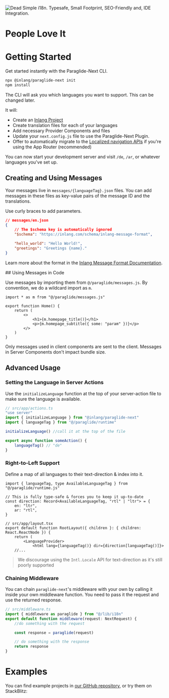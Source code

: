 ![Dead Simple i18n. Typesafe, Small Footprint, SEO-Friendly and, IDE Integration.](https://cdn.jsdelivr.net/gh/opral/monorepo@latest/inlang/source-code/paraglide/paraglide-next/assets/header.png)

<doc-features>
<doc-feature text-color="#0F172A" color="#E1EFF7" title="Internationalized Routing" image="https://cdn.jsdelivr.net/gh/opral/monorepo@latest/inlang/source-code/paraglide/paraglide-next/assets/i18n-routing.png"></doc-feature>
<doc-feature text-color="#0F172A" color="#E1EFF7" title="Tiny Bundle Size" image="https://cdn.jsdelivr.net/gh/opral/monorepo@latest/inlang/source-code/paraglide/paraglide-next/assets/bundle-size.png"></doc-feature>
<doc-feature text-color="#0F172A" color="#E1EFF7" title="No route Param needed" image="https://cdn.jsdelivr.net/gh/opral/monorepo@latest/inlang/source-code/paraglide/paraglide-next/assets/no-param.png"></doc-feature>
</doc-features>

# People Love It

<doc-comments>
<doc-comment text="Awesome library 🙂 Thanks so much! 1) The docs were simple and straight forward 2) Everything just worked.. no headaches" author="Dimitry" icon="mdi:discord" data-source="https://discord.com/channels/897438559458430986/1083724234142011392/1225658097016766574"></doc-comment>
<doc-comment text="Thank you for that huge work you have done and still doing!" author="ZerdoX-x" icon="mdi:github"></doc-comment>
</doc-comments>

# Getting Started

Get started instantly with the Paraglide-Next CLI.

```bash
npx @inlang/paraglide-next init
npm install
```

The CLI will ask you which languages you want to support. This can be changed later.

It will:

- Create an [Inlang Project](https://inlang.com/documentation/concept/project)
- Create translation files for each of your languages
- Add necessary Provider Components and files
- Update your `next.config.js` file to use the Paraglide-Next Plugin.
- Offer to automatically migrate to the [Localized navigation APIs](#localized-navigation-apis) if you're using the App Router (recommended)

You can now start your development server and visit `/de`, `/ar`, or whatever languages you've set up.

## Creating and Using Messages

Your messages live in `messages/{languageTag}.json` files. You can add messages in these files as key-value pairs of the message ID and the translations.

Use curly braces to add parameters.

```json
// messages/en.json
{
	// The $schema key is automatically ignored
	"$schema": "https://inlang.com/schema/inlang-message-format",

	"hello_world": "Hello World!",
	"greetings": "Greetings {name}."
}
```

Learn more about the format in the [Inlang Message Format Documentation](https://inlang.com/m/reootnfj/plugin-inlang-messageFormat).

## Using Messages in Code

Use messages by importing them from `@/paraglide/messages.js`. By convention, we do a wildcard import as `m`.

```tsx
import * as m from "@/paraglide/messages.js"

export function Home() {
	return (
		<>
			<h1>{m.homepage_title()}</h1>
			<p>{m.homepage_subtitle({ some: "param" })}</p>
		</>
	)
}
```

Only messages used in client components are sent to the client. Messages in Server Components don't impact bundle size.

## Advanced Usage

### Setting the Language in Server Actions

Use the `initializeLanguage` function at the top of your server-action file to make sure the language is available.

```ts
// src/app/actions.ts
"use server"
import { initializeLanguage } from "@inlang/paraglide-next"
import { languageTag } from "@/paraglide/runtime"

initializeLanguage() //call it at the top of the file

export async function someAction() {
	languageTag() // "de"
}
```

### Right-to-Left Support

Define a map of all languages to their text-direction & index into it.

```tsx
import { languageTag, type AvailableLanguageTag } from "@/paraglide/runtime.js"

// This is fully type-safe & forces you to keep it up-to-date
const direction: Record<AvailableLanguageTag, "rtl" | "ltr"> = {
	en: "ltr",
	ar: "rtl",
}

// src/app/layout.tsx
export default function RootLayout({ children }: { children: React.ReactNode }) {
	return (
		<LanguageProvider>
			<html lang={languageTag()} dir={direction[languageTag()]}>
	//...
```

> We discourage using the `Intl.Locale` API for text-direction as it's still poorly supported

### Chaining Middleware

You can chain `paraglide-next`'s middleware with your own by calling it inside your own middleware function. You need to pass it the request and use the returned response.

```ts
// src/middleware.ts
import { middleware as paraglide } from "@/lib/i18n"
export default function middleware(request: NextRequest) {
	//do something with the request

	const response = paraglide(request)

	// do something with the response
	return response
}
```

# Examples

You can find example projects in [our GitHub repository](https://github.com/opral/monorepo/tree/main/inlang/source-code/paraglide/paraglide-next/examples), or try them on StackBlitz:

<doc-links>
    <doc-link title="App Router Example" icon="simple-icons:stackblitz" href="https://stackblitz.com/~/LorisSigrist/paraglide-next-app-router-example" description="Try out the App router example on StackBlitz"></doc-link>
    <doc-link title="App Router Example Repository" icon="lucide:github" href="https://github.com/opral/monorepo/tree/main/inlang/source-code/paraglide/paraglide-next/examples/app" description="View the source code for the App router Example"></doc-link>
    <doc-link title="Pages Router Example" icon="simple-icons:stackblitz" href="https://stackblitz.com/~/LorisSigrist/paraglide-next-app-router-example" description="Try out the Pages router example on StackBlitz"></doc-link>
	<doc-link title="App Router Example Repository" icon="lucide:github" href="https://github.com/opral/monorepo/tree/main/inlang/source-code/paraglide/paraglide-next/examples/pages" description="View the source code for the Pages router Example"></doc-link>
</doc-links>
